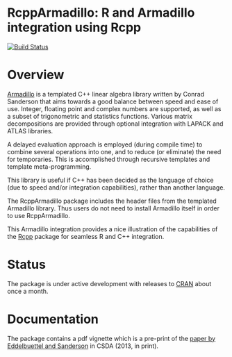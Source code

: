 
# RcppArmadillo: R and Armadillo integration using Rcpp

[![Build Status](https://travis-ci.org/RcppCore/RcppArmadillo.png)](https://travis-ci.org/RcppCore/RcppArmadillo)

# Overview

[Armadillo](http://arma.sf.net) is a templated C++ linear algebra library
written by Conrad Sanderson that aims towards a good balance between speed and ease of use. Integer,
floating point and complex numbers are supported, as well as a subset of
trigonometric and statistics functions. Various matrix decompositions are
provided through optional integration with LAPACK and ATLAS libraries.
 
A delayed evaluation approach is employed (during compile time) to combine 
several operations into one, and to reduce (or eliminate) the need for 
temporaries. This is accomplished through recursive templates and template 
meta-programming.   

This library is useful if C++ has been decided as the language of choice 
(due to speed and/or integration capabilities), rather than another language.

The RcppArmadillo package includes the header files from the templated
Armadillo library. Thus users do not need to install Armadillo itself in
order to use RcppArmadillo. 
 
This Armadillo integration provides a nice illustration of the 
capabilities of the [Rcpp](http://www.rcpp.org) package for seamless R and
C++ integration. 

# Status

The package is under active development with releases to
[CRAN](http://cran.r-project.org) about once a month.

# Documentation

The package contains a pdf vignette which is a pre-print of the [paper by
Eddelbuettel and Sanderson](http://dx.doi.org/10.1016/j.csda.2013.02.005) 
in CSDA (2013, in print).
